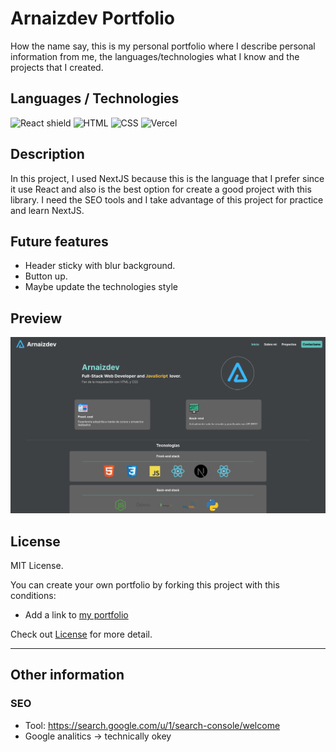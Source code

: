 # Arnaizdev Portfolio

How the name say, this is my personal portfolio where I describe personal information from me, the languages/technologies what I know and the projects that I created.

## Languages / Technologies

![React shield](https://img.shields.io/badge/Next-000?style=for-the-badge&logo=Next.js&logoColor=fff)
![HTML](https://img.shields.io/badge/HTML-orange?style=for-the-badge&logo=html5&logoColor=white)
![CSS](https://img.shields.io/badge/CSS-blue?&style=for-the-badge&logo=css3&logoColor=white&)
![Vercel](https://img.shields.io/badge/Vercel-000000?style=for-the-badge&logo=vercel&logoColor=white)

## Description

In this project, I used NextJS because this is the language that I prefer since it use React and also is the best option for create a good project with this library. I need the SEO tools and I take advantage of this project for practice and learn NextJS.

## Future features

- Header sticky with blur background.
- Button up.
- Maybe update the technologies style

## Preview

![Preview of arnaizdev portfolio](./images-doc/preview.png)

## License

MIT License.

You can create your own portfolio by forking this project with this conditions:

- Add a link to [my portfolio](https://arnaizdev.com)

Check out [License](./License.md) for more detail.

---

## Other information

### SEO

- Tool: https://search.google.com/u/1/search-console/welcome
- Google analitics -> technically okey
